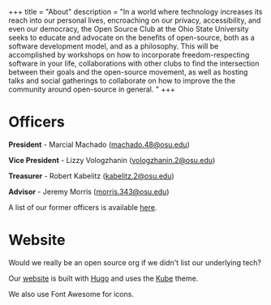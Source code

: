 +++
title = "About"
description = "In a world where technology increases its reach into our personal lives, encroaching on our privacy, accessibility, and even our democracy, the Open Source Club at the Ohio State University seeks to educate and advocate on the benefits of open-source, both as a software development model, and as a philosophy. This will be accomplished by workshops on how to incorporate freedom-respecting software in your life, collaborations with other clubs to find the intersection between their goals and the open-source movement, as well as hosting talks and social gatherings to collaborate on how to improve the the community around open-source in general. "
+++

# Officers

**President** - Marcial Machado (machado.48@osu.edu)

**Vice President** - Lizzy Vologzhanin (vologzhanin.2@osu.edu)

**Treasurer** - Robert Kabelitz (kabelitz.2@osu.edu)

**Advisor** - Jeremy Morris (morris.343@osu.edu)

A list of our former officers is available [here](/former-officers).

# Website

Would we really be an open source org if we didn't list our underlying tech?

Our [website](https://github.com/osuosc/website) is built with [Hugo](https://gohugo.io/) and uses the [Kube](https://github.com/jeblister/kube) theme.

We also use Font Awesome for icons.
